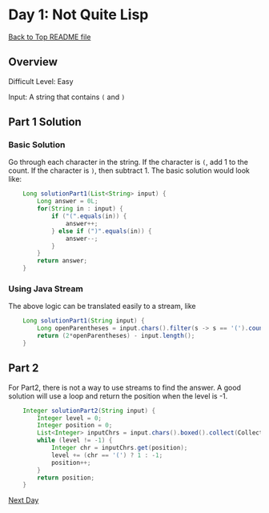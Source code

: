 # Day 1: Not Quite Lisp

[Back to Top README file](../../../README.md)
## Overview
Difficult Level: Easy

Input: A string that contains `(` and `)`

## Part 1 Solution

### Basic Solution
Go through each character in the string. If the character is `(`, add 1 to the count. 
If the character is `)`, then subtract 1. The basic solution would look like:

```java
    Long solutionPart1(List<String> input) {
        Long answer = 0L;
        for(String in : input) {
            if ("(".equals(in)) {
                answer++;
            } else if (")".equals(in)) {
                answer--;
            }
        }
        return answer;
    }
```

### Using Java Stream
The above logic can be translated easily to a stream, like

```java
    Long solutionPart1(String input) {
        Long openParentheses = input.chars().filter(s -> s == '(').count();
        return (2*openParentheses) - input.length();
    }
```

## Part 2
For Part2, there is not a way to use streams to find the answer. A good solution will
use a loop and return the position when the level is -1.

```java
    Integer solutionPart2(String input) {
        Integer level = 0;
        Integer position = 0;
        List<Integer> inputChrs = input.chars().boxed().collect(Collectors.toList());
        while (level != -1) {
            Integer chr = inputChrs.get(position);
            level += (chr == '(') ? 1 : -1;
            position++;
        }
        return position;
    }

```

[Next Day](../day02/README.md)